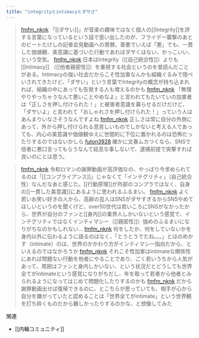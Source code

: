 ```yaml
---
title: "integrityとintimacyとダサさ"
---
```


> [fmfm_nknk](https://x.com/fmfm_nknk/status/1874797697225638055) 「[[ダサい]]」が音楽の趣味ではなく個人の[[Integrity]]を評する言葉になっているという話で思い出したのが、フライデー襲撃のあとのビートたけしの記者会見動画への賞賛。善悪でいえば「悪」でも、一貫した価値観、美意識に基づいた行動であればダサくはない、かっこいい、という空気。
> [fmfm_nknk](https://x.com/fmfm_nknk/status/1874808232587530630) 日本はIntegrity（[[自己統合性]]）よりも[[Intimacy]] （[[他者親密性]]）を重視する社会というのを昔読んだことがある。Intimacyの強い社会だからこそ性加害なんかも組織ぐるみで隠ぺいされてきたけど、「ダサい」という言葉でIntegrityの概念が持ち込まれれば、組織の中にあっても告発する人も増えるのかも
> [fmfm_nknk](https://x.com/fmfm_nknk/status/1874810922864394412) 「無理やりやっちゃうなんて悪いことやめなよ」と言われてもたいていの加害者は「正しさを押し付けられた！」と被害者意識を募らせるだけだけど、「ダサいよ」と言われて「おしゃれさを押し付けられた！」っていう人はあんまりいなさそうなんですよね
> [fmfm_nknk](https://x.com/fmfm_nknk/status/1874813076324880481) 正しさは常に自分の外側にあって、外から押し付けられる息苦しいものでしかないと考える人であっても、内心の美意識や価値観ゆえに世間的に下位に置かれるのは恐怖だったりするのではないかしら
> [futon3928](https://x.com/futon3928/status/1891265309094326538) 確かに文春ムカつくなら、SNSで信者に悪口言ってもらうなんて姑息な事しないで、逮捕前提で突撃すれば良いのにとは思う。


> [fmfm_nknk](https://x.com/fmfm_nknk/status/1891074312058077298) 令和ロマンの謝罪動画が高評価なの、やっぱり今求められてるのは「[[コンプライアンス]]」じゃなくて「インテグリティ」（自己統合性）なんだなあと感じた。[[行動原理]]が外部のコンプラではなく、自身の[[一貫した美意識]]にあるように思われるふるまい。
> [fmfm_nknk](https://x.com/fmfm_nknk/status/1891075994464780438) よく若いお笑い好きの人から、高齢の芸人はSNSがダサすぎるからSNSやめてほしいというのを聞くけど、over50世代は若いころにSNSがなかったから、世界が自分のファンと[[身内]]の業界人しかいないという感覚で、インテグリティではなくインティマシー（[[親密性]]）強めのふるまいになりがちなのかもしれない…
> [fmfm_nknk](https://x.com/fmfm_nknk/status/1891077912167661681) 何をしたか、何をしていないかを身内以外に伝わるように語るのはなく、「とうとうでたね。。。」とほのめかす（intimate）のは、世界のかかわり方がインティマシー指向だから、といえるのではなかろうか
> [fmfm_nknk](https://x.com/fmfm_nknk/status/1891081229694317036) それこそ性加害はintimateな関係性にあれば問題ない行動を他者にやることであり、ごく若いうちから人気があって、周囲はファンと身内しかいない、という状況だとどうしても世界全てがintimateという感覚になりがちだし、年を取って若者から他者とみられるようになってはじめて問題化したりするのかも
> [fmfm_nknk](https://x.com/fmfm_nknk/status/1891083708255387941) だから謝罪動画出せば復帰できるのに、とこちらが思っていても、相手が心から自分を嫌がっていたと認めることは「世界全てがintimate」という世界観を打ち砕くものだから難しかったりするのかな、と想像してみた


関連
- [[内輪コミュニティ]]
